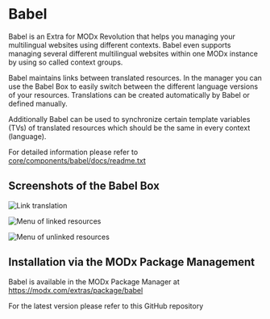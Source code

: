 Babel
=============

Babel is an Extra for MODx Revolution that helps you managing your multilingual
websites using different contexts. Babel even supports managing several different
multilingual websites within one MODx instance by using so called context groups.

Babel maintains links between translated resources. In the manager you can use
the Babel Box to easily switch between the different language versions
of your resources. Translations can be created automatically by Babel or defined
manually.

Additionally Babel can be used to synchronize certain template variables (TVs)
of translated resources which should be the same in every context (language).

For detailed information please refer to [core/components/babel/docs/readme.txt](https://github.com/mikrobi/babel/blob/master/core/components/babel/docs/readme.txt "readme.txt")

Screenshots of the Babel Box
-------------
![Link translation](https://github.com/mikrobi/babel/raw/master/screenshots/babel-linking-window.png "Link translation")

![Menu of linked resources](https://github.com/mikrobi/babel/raw/master/screenshots/babel-linked-menu.png "Menu of linked resources")

![Menu of unlinked resources](https://github.com/mikrobi/babel/raw/master/screenshots/babel-unlinked-menu.png "Menu of unlinked resources")


Installation via the MODx Package Management
-------------

Babel is available in the MODx Package Manager at <https://modx.com/extras/package/babel>

For the latest version please refer to this GitHub repository

